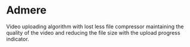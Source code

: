 # Admere
Video uploading algorithm with lost less file compressor maintaining the quality of the video and reducing the file size with the upload progress indicator.
